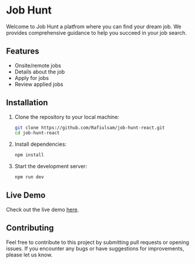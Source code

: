 
# Job Hunt

Welcome to Job Hunt a platfrom where you can find your dream job. We provides comprehensive guidance to help you succeed in your job search.


## Features

- Onsite/remote jobs
- Details about the job
- Apply for jobs
- Review applied jobs

## Installation

1. Clone the repository to your local machine:
    ```sh
    git clone https://github.com/Rafiulsam/job-hunt-react.git
    cd job-hunt-react
    ```

2. Install dependencies:
    ```sh
    npm install
    ```

3. Start the development server:
    ```sh
    npm run dev
    ```

## Live Demo
Check out the live demo [here](https://job-hunt-100.netlify.app/).

## Contributing
Feel free to contribute to this project by submitting pull requests or opening issues. If you encounter any bugs or have suggestions for improvements, please let us know.
